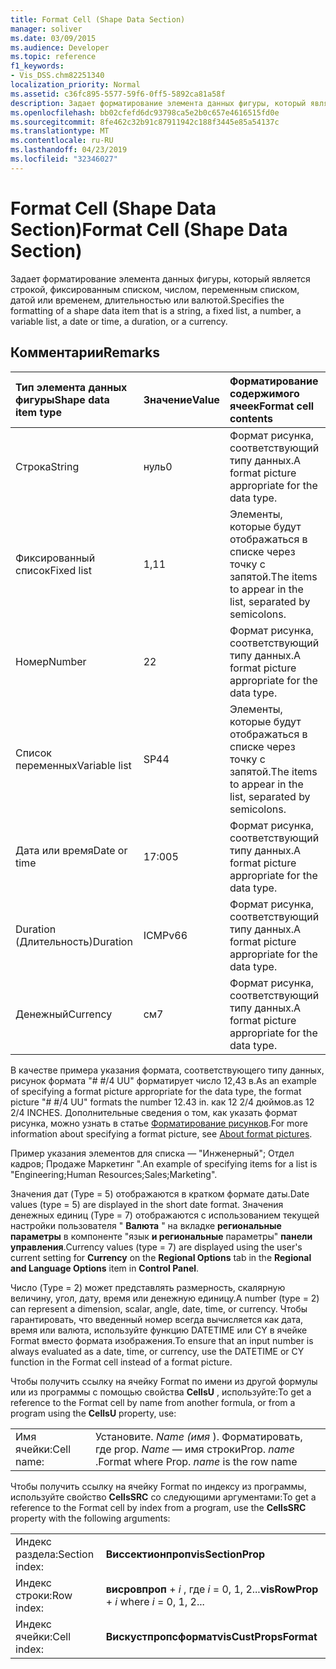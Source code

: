 ```yaml
---
title: Format Cell (Shape Data Section)
manager: soliver
ms.date: 03/09/2015
ms.audience: Developer
ms.topic: reference
f1_keywords:
- Vis_DSS.chm82251340
localization_priority: Normal
ms.assetid: c36fc895-5577-59f6-0ff5-5892ca81a58f
description: Задает форматирование элемента данных фигуры, который является строкой, фиксированным списком, числом, переменным списком, датой или временем, длительностью или валютой.
ms.openlocfilehash: bb02cfefd6dc93798ca5e2b0c657e4616515fd0e
ms.sourcegitcommit: 8fe462c32b91c87911942c188f3445e85a54137c
ms.translationtype: MT
ms.contentlocale: ru-RU
ms.lasthandoff: 04/23/2019
ms.locfileid: "32346027"
---
```

# <a name="format-cell-shape-data-section"></a><span data-ttu-id="cfae6-103">Format Cell (Shape Data Section)</span><span class="sxs-lookup"><span data-stu-id="cfae6-103">Format Cell (Shape Data Section)</span></span>

<span data-ttu-id="cfae6-104">Задает форматирование элемента данных фигуры, который является строкой, фиксированным списком, числом, переменным списком, датой или временем, длительностью или валютой.</span><span class="sxs-lookup"><span data-stu-id="cfae6-104">Specifies the formatting of a shape data item that is a string, a fixed list, a number, a variable list, a date or time, a duration, or a currency.</span></span>
  
## <a name="remarks"></a><span data-ttu-id="cfae6-105">Комментарии</span><span class="sxs-lookup"><span data-stu-id="cfae6-105">Remarks</span></span>

|<span data-ttu-id="cfae6-106">**Тип элемента данных фигуры**</span><span class="sxs-lookup"><span data-stu-id="cfae6-106">**Shape data item type**</span></span>|<span data-ttu-id="cfae6-107">**Значение**</span><span class="sxs-lookup"><span data-stu-id="cfae6-107">**Value**</span></span>|<span data-ttu-id="cfae6-108">**Форматирование содержимого ячеек**</span><span class="sxs-lookup"><span data-stu-id="cfae6-108">**Format cell contents**</span></span>|
|:-----|:-----|:-----|
| <span data-ttu-id="cfae6-109">Строка</span><span class="sxs-lookup"><span data-stu-id="cfae6-109">String</span></span>  <br/> | <span data-ttu-id="cfae6-110">нуль</span><span class="sxs-lookup"><span data-stu-id="cfae6-110">0</span></span>  <br/> | <span data-ttu-id="cfae6-111">Формат рисунка, соответствующий типу данных.</span><span class="sxs-lookup"><span data-stu-id="cfae6-111">A format picture appropriate for the data type.</span></span>  <br/> |
| <span data-ttu-id="cfae6-112">Фиксированный список</span><span class="sxs-lookup"><span data-stu-id="cfae6-112">Fixed list</span></span>  <br/> | <span data-ttu-id="cfae6-113">1,1</span><span class="sxs-lookup"><span data-stu-id="cfae6-113">1</span></span>  <br/> | <span data-ttu-id="cfae6-114">Элементы, которые будут отображаться в списке через точку с запятой.</span><span class="sxs-lookup"><span data-stu-id="cfae6-114">The items to appear in the list, separated by semicolons.</span></span>  <br/> |
| <span data-ttu-id="cfae6-115">Номер</span><span class="sxs-lookup"><span data-stu-id="cfae6-115">Number</span></span>  <br/> | <span data-ttu-id="cfae6-116">2</span><span class="sxs-lookup"><span data-stu-id="cfae6-116">2</span></span>  <br/> | <span data-ttu-id="cfae6-117">Формат рисунка, соответствующий типу данных.</span><span class="sxs-lookup"><span data-stu-id="cfae6-117">A format picture appropriate for the data type.</span></span>  <br/> |
| <span data-ttu-id="cfae6-118">Список переменных</span><span class="sxs-lookup"><span data-stu-id="cfae6-118">Variable list</span></span>  <br/> | <span data-ttu-id="cfae6-119">SP4</span><span class="sxs-lookup"><span data-stu-id="cfae6-119">4</span></span>  <br/> | <span data-ttu-id="cfae6-120">Элементы, которые будут отображаться в списке через точку с запятой.</span><span class="sxs-lookup"><span data-stu-id="cfae6-120">The items to appear in the list, separated by semicolons.</span></span>  <br/> |
| <span data-ttu-id="cfae6-121">Дата или время</span><span class="sxs-lookup"><span data-stu-id="cfae6-121">Date or time</span></span>  <br/> | <span data-ttu-id="cfae6-122">17:00</span><span class="sxs-lookup"><span data-stu-id="cfae6-122">5</span></span>  <br/> | <span data-ttu-id="cfae6-123">Формат рисунка, соответствующий типу данных.</span><span class="sxs-lookup"><span data-stu-id="cfae6-123">A format picture appropriate for the data type.</span></span>  <br/> |
| <span data-ttu-id="cfae6-124">Duration (Длительность)</span><span class="sxs-lookup"><span data-stu-id="cfae6-124">Duration</span></span>  <br/> | <span data-ttu-id="cfae6-125">ICMPv6</span><span class="sxs-lookup"><span data-stu-id="cfae6-125">6</span></span>  <br/> | <span data-ttu-id="cfae6-126">Формат рисунка, соответствующий типу данных.</span><span class="sxs-lookup"><span data-stu-id="cfae6-126">A format picture appropriate for the data type.</span></span>  <br/> |
| <span data-ttu-id="cfae6-127">Денежный</span><span class="sxs-lookup"><span data-stu-id="cfae6-127">Currency</span></span>  <br/> | <span data-ttu-id="cfae6-128">см</span><span class="sxs-lookup"><span data-stu-id="cfae6-128">7</span></span>  <br/> | <span data-ttu-id="cfae6-129">Формат рисунка, соответствующий типу данных.</span><span class="sxs-lookup"><span data-stu-id="cfae6-129">A format picture appropriate for the data type.</span></span>  <br/> |
   
<span data-ttu-id="cfae6-130">В качестве примера указания формата, соответствующего типу данных, рисунок формата "# #/4 UU" форматирует число 12,43 в.</span><span class="sxs-lookup"><span data-stu-id="cfae6-130">As an example of specifying a format picture appropriate for the data type, the format picture "# #/4 UU" formats the number 12.43 in.</span></span> <span data-ttu-id="cfae6-131">как 12 2/4 дюймов.</span><span class="sxs-lookup"><span data-stu-id="cfae6-131">as 12 2/4 INCHES.</span></span> <span data-ttu-id="cfae6-132">Дополнительные сведения о том, как указать формат рисунка, можно узнать в статье [Форматирование рисунков](about-format-pictures.md).</span><span class="sxs-lookup"><span data-stu-id="cfae6-132">For more information about specifying a format picture, see [About format pictures](about-format-pictures.md).</span></span>
  
<span data-ttu-id="cfae6-133">Пример указания элементов для списка — "Инженерный"; Отдел кадров; Продаже Маркетинг ".</span><span class="sxs-lookup"><span data-stu-id="cfae6-133">An example of specifying items for a list is "Engineering;Human Resources;Sales;Marketing".</span></span>
  
<span data-ttu-id="cfae6-134">Значения дат (Type = 5) отображаются в кратком формате даты.</span><span class="sxs-lookup"><span data-stu-id="cfae6-134">Date values (type = 5) are displayed in the short date format.</span></span> <span data-ttu-id="cfae6-135">Значения денежных единиц (Type = 7) отображаются с использованием текущей настройки пользователя " **Валюта** " на вкладке **региональные параметры** в компоненте "язык **и региональные** параметры" **панели управления**.</span><span class="sxs-lookup"><span data-stu-id="cfae6-135">Currency values (type = 7) are displayed using the user's current setting for **Currency** on the **Regional Options** tab in the **Regional and Language Options** item in **Control Panel**.</span></span>
  
<span data-ttu-id="cfae6-136">Число (Type = 2) может представлять размерность, скалярную величину, угол, дату, время или денежную единицу.</span><span class="sxs-lookup"><span data-stu-id="cfae6-136">A number (type = 2) can represent a dimension, scalar, angle, date, time, or currency.</span></span> <span data-ttu-id="cfae6-137">Чтобы гарантировать, что введенный номер всегда вычисляется как дата, время или валюта, используйте функцию DATETIME или CY в ячейке Format вместо формата изображения.</span><span class="sxs-lookup"><span data-stu-id="cfae6-137">To ensure that an input number is always evaluated as a date, time, or currency, use the DATETIME or CY function in the Format cell instead of a format picture.</span></span>
  
<span data-ttu-id="cfae6-138">Чтобы получить ссылку на ячейку Format по имени из другой формулы или из программы с помощью свойства **CellsU** , используйте:</span><span class="sxs-lookup"><span data-stu-id="cfae6-138">To get a reference to the Format cell by name from another formula, or from a program using the **CellsU** property, use:</span></span> 
  
|||
|:-----|:-----|
| <span data-ttu-id="cfae6-139">Имя ячейки:</span><span class="sxs-lookup"><span data-stu-id="cfae6-139">Cell name:</span></span>  <br/> | <span data-ttu-id="cfae6-140">Установите.  *Name (имя* ). Форматировать, где prop.  *Name* — имя строки</span><span class="sxs-lookup"><span data-stu-id="cfae6-140">Prop.  *name*  .Format            where Prop.  *name*  is the row name</span></span>  <br/> |
   
<span data-ttu-id="cfae6-141">Чтобы получить ссылку на ячейку Format по индексу из программы, используйте свойство **CellsSRC** со следующими аргументами:</span><span class="sxs-lookup"><span data-stu-id="cfae6-141">To get a reference to the Format cell by index from a program, use the **CellsSRC** property with the following arguments:</span></span> 
  
|||
|:-----|:-----|
| <span data-ttu-id="cfae6-142">Индекс раздела:</span><span class="sxs-lookup"><span data-stu-id="cfae6-142">Section index:</span></span>  <br/> |<span data-ttu-id="cfae6-143">**Виссектионпроп**</span><span class="sxs-lookup"><span data-stu-id="cfae6-143">**visSectionProp**</span></span> <br/> |
| <span data-ttu-id="cfae6-144">Индекс строки:</span><span class="sxs-lookup"><span data-stu-id="cfae6-144">Row index:</span></span>  <br/> |<span data-ttu-id="cfae6-145">**висровпроп** +  *i* , где *i* = 0, 1, 2...</span><span class="sxs-lookup"><span data-stu-id="cfae6-145">**visRowProp** +  *i*            where  *i*  = 0, 1, 2...</span></span>  <br/> |
| <span data-ttu-id="cfae6-146">Индекс ячейки:</span><span class="sxs-lookup"><span data-stu-id="cfae6-146">Cell index:</span></span>  <br/> |<span data-ttu-id="cfae6-147">**Вискустпропсформат**</span><span class="sxs-lookup"><span data-stu-id="cfae6-147">**visCustPropsFormat**</span></span> <br/> |
   

